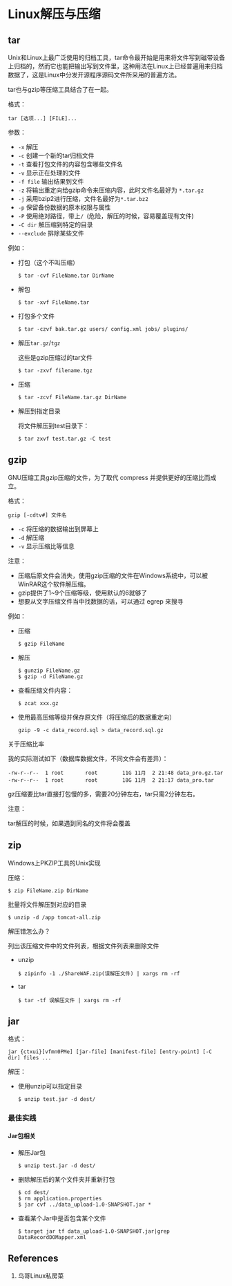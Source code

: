 # Linux解压与压缩

## tar

Unix和Linux上最广泛使用的归档工具，tar命令最开始是用来将文件写到磁带设备上归档的，然而它也能把输出写到文件里，这种用法在Linux上已经普遍用来归档数据了，这是Linux中分发开源程序源码文件所采用的普遍方法。

tar也与gzip等压缩工具结合了在一起。

格式：

```
tar [选项...] [FILE]...
```

参数：

- `-x` 解压
- `-c` 创建一个新的tar归档文件
- `-t` 查看打包文件的内容包含哪些文件名
- `-v` 显示正在处理的文件
- `-f file` 输出结果到文件
- `-z` 将输出重定向给gzip命令来压缩内容，此时文件名最好为 `*.tar.gz`
- `-j` 采用bzip2进行压缩，文件名最好为`*.tar.bz2`
- `-p` 保留备份数据的原本权限与属性
- `-P` 使用绝对路径，带上`/ `(危险，解压的时候，容易覆盖现有文件)
- `-C dir` 解压缩到特定的目录
- `--exclude` 排除某些文件

例如：

- 打包（这个不叫压缩）

  ```
  $ tar -cvf FileName.tar DirName
  ```

- 解包

  ```
  $ tar -xvf FileName.tar
  ```

- 打包多个文件

  ```
  $ tar -czvf bak.tar.gz users/ config.xml jobs/ plugins/
  ```

- 解压`tar.gz`/`tgz`

  这些是gzip压缩过的tar文件

  ```
  $ tar -zxvf filename.tgz
  ```

- 压缩

  ```
  $ tar -zcvf FileName.tar.gz DirName
  ```

- 解压到指定目录

  将文件解压到test目录下：

  ```
  $ tar zxvf test.tar.gz -C test
  ```

  

## gzip

GNU压缩工具gzip压缩的文件，为了取代 compress 并提供更好的压缩比而成立。

格式：

```
gzip [-cdtv#] 文件名
```

- `-c` 将压缩的数据输出到屏幕上
- `-d` 解压缩
- `-v` 显示压缩比等信息

注意：

- 压缩后原文件会消失，使用gzip压缩的文件在Windows系统中，可以被WinRAR这个软件解压缩。
- gzip提供了1~9个压缩等级，使用默认的6就够了
- 想要从文字压缩文件当中找数据的话，可以通过 egrep 来搜寻

例如：

- 压缩

  ```
  $ gzip FileName
  ```

- 解压

  ```
  $ gunzip FileName.gz 
  $ gzip -d FileName.gz 
  ```

- 查看压缩文件内容：

  ```
  $ zcat xxx.gz
  ```

- 使用最高压缩等级并保存原文件（将压缩后的数据重定向）

  ```
  gzip -9 -c data_record.sql > data_record.sql.gz
  ```

  

关于压缩比率

我的实际测试如下（数据库数据文件，不同文件会有差异）：

```
-rw-r--r--  1 root       root        11G 11月  2 21:48 data_pro.gz.tar
-rw-r--r--  1 root       root        18G 11月  2 21:17 data_pro.tar
```

gz压缩要比tar直接打包慢的多，需要20分钟左右，tar只需2分钟左右。

注意：

tar解压的时候，如果遇到同名的文件将会覆盖

## zip

Windows上PKZIP工具的Unix实现

压缩：

```
$ zip FileName.zip DirName 
```

批量将文件解压到对应的目录

```
$ unzip -d /app tomcat-all.zip
```

解压错怎么办？

列出该压缩文件中的文件列表，根据文件列表来删除文件

- unzip

  ```
  $ zipinfo -1 ./ShareWAF.zip(误解压文件) | xargs rm -rf
  ```

- tar

  ```
  $ tar -tf 误解压文件 | xargs rm -rf
  ```

## jar

格式：

```
jar {ctxui}[vfmn0PMe] [jar-file] [manifest-file] [entry-point] [-C dir] files ...
```

解压：

- 使用unzip可以指定目录

  ```
  $ unzip test.jar -d dest/
  ```

### 最佳实践

#### Jar包相关

- 解压Jar包

  ```
  $ unzip test.jar -d dest/
  ```

- 删除解压后的某个文件夹并重新打包

  ```
  $ cd dest/
  $ rm application.properties
  $ jar cvf ../data_upload-1.0-SNAPSHOT.jar *
  ```

- 查看某个Jar中是否包含某个文件

  ```
  $ target jar tf data_upload-1.0-SNAPSHOT.jar|grep DataRecordDOMapper.xml 
  ```


## References

1. 鸟哥Linux私房菜

